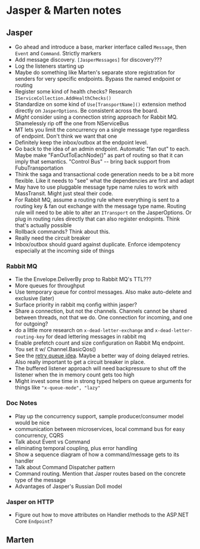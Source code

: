 # Jasper & Marten notes

## Jasper

* Go ahead and introduce a base, marker interface called `Message`, then `Event` and `Command`. Strictly markers
* Add message discovery. `[JasperMessages]` for discovery???
* Log the listeners starting up
* Maybe do something like Marten's separate store registration for senders for very specific endpoints. Bypass the named endpoint or routing
* Register some kind of health checks? Research `IServiceCollection.AddHealthChecks()`
* Standardize on some kind of `Use[TransportName]()` extension method directly on `JasperOptions`. Be consistent across the board.
* *Might* consider using a connection string approach for Rabbit MQ. Shamelessly rip off the one from NServiceBus
* MT lets you limit the concurrency on a single message type regardless of endpoint. Don't think we want that one
* Definitely keep the inbox/outbox at the endpoint level.
* Go back to the idea of an admin endpoint. Automatic "fan out" to each. Maybe make "FanOutToEachNode()" as part of routing so that it can imply
  that semantics. "Control Bus" -- bring back support from FubuTransportation
* Think the saga and transactional code generation needs to be a bit more flexible. Like it needs to "see" what the dependencies are first and adapt
* May have to use pluggable message type name rules to work with MassTransit. Might just steal their code.
* For Rabbit MQ, assume a routing rule where everything is sent to a routing key & fan out exchange with the message type name. Routing rule will need to
  be able to alter an `ITransport` on the JasperOptions. Or plug in routing rules directly that can also register endopints. Think that's actually possible
* Rollback commands? Think about this.
* Really need the circuit breaker
* Inbox/outbox should guard against duplicate. Enforce idempotency especially at the incoming side of things

### Rabbit MQ

* Tie the Envelope.DeliverBy prop to Rabbit MQ's TTL???
* More queues for throughput
* Use temporary queue for control messages. Also make auto-delete and exclusive (later)
* Surface priority in rabbit mq config within jasper?
* Share a connection, but not the channels. Channels cannot be shared between threads, not that we do. One connection for incoming, and one for outgoing?
* do a little more research on `x-dead-letter-exchange` and `x-dead-letter-routing-key` for dead lettering messages in rabbit mq
* Enable prefetch count and size configuration on Rabbit Mq endpoint. You set it w/ Channel.BasicQos()
* See the [retry queue idea](https://nordvpn.com/blog/rabbitmq-use-cases/). Maybe a better way of doing delayed retries. Also really important to get a circuit breaker in place.
* The buffered listener approach will need backpressure to shut off the listener when the in memory count gets too high
* Might invest some time in strong typed helpers on queue arguments for things like `"x-queue-mode", "lazy"`

### Doc Notes

* Play up the concurrency support, sample producer/consumer model would be nice
* communication between microservices, local command bus for easy concurrency, CQRS
* Talk about Event vs Command
* eliminating temporal coupling, plus error handling
* Show a sequence diagram of how a command/message gets to its handler
* Talk about Command Dispatcher pattern
* Command routing. Mention that Jasper routes based on the concrete type of the message
* Advantages of Jasper's Russian Doll model



### Jasper on HTTP

* Figure out how to move attributes on Handler methods to the ASP.NET Core `Endpoint`?

## Marten
